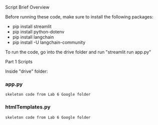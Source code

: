 Script Brief Overview

Before running these code, make sure to install the following packages:
- pip install streamlit
- pip install python-dotenv
- pip install langchain
- pip install -U langchain-community


To run the code, go into the drive folder and run
"streamlit run app.py"


Part 1 Scripts 


Inside "drive" folder:


### app.py
	skeleton code from Lab 6 Google folder
	
	
### htmlTemplates.py
	skeleton code from Lab 6 Google folder
